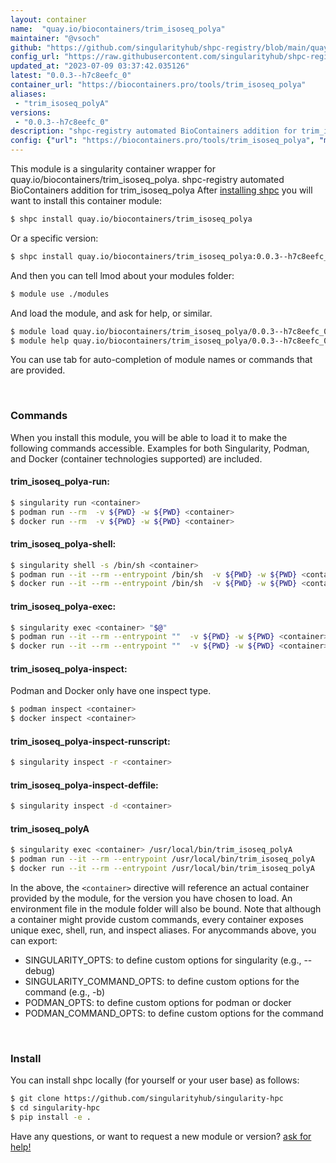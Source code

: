 ```yaml
---
layout: container
name:  "quay.io/biocontainers/trim_isoseq_polya"
maintainer: "@vsoch"
github: "https://github.com/singularityhub/shpc-registry/blob/main/quay.io/biocontainers/trim_isoseq_polya/container.yaml"
config_url: "https://raw.githubusercontent.com/singularityhub/shpc-registry/main/quay.io/biocontainers/trim_isoseq_polya/container.yaml"
updated_at: "2023-07-09 03:37:42.035126"
latest: "0.0.3--h7c8eefc_0"
container_url: "https://biocontainers.pro/tools/trim_isoseq_polya"
aliases:
 - "trim_isoseq_polyA"
versions:
 - "0.0.3--h7c8eefc_0"
description: "shpc-registry automated BioContainers addition for trim_isoseq_polya"
config: {"url": "https://biocontainers.pro/tools/trim_isoseq_polya", "maintainer": "@vsoch", "description": "shpc-registry automated BioContainers addition for trim_isoseq_polya", "latest": {"0.0.3--h7c8eefc_0": "sha256:c26e41e3027585ae697972d4ebb4e3e0dfdcb8d23155d8fcd7a638c49a01567b"}, "tags": {"0.0.3--h7c8eefc_0": "sha256:c26e41e3027585ae697972d4ebb4e3e0dfdcb8d23155d8fcd7a638c49a01567b"}, "docker": "quay.io/biocontainers/trim_isoseq_polya", "aliases": {"trim_isoseq_polyA": "/usr/local/bin/trim_isoseq_polyA"}}
---
```


This module is a singularity container wrapper for quay.io/biocontainers/trim_isoseq_polya.
shpc-registry automated BioContainers addition for trim_isoseq_polya
After [installing shpc](#install) you will want to install this container module:


```bash
$ shpc install quay.io/biocontainers/trim_isoseq_polya
```

Or a specific version:

```bash
$ shpc install quay.io/biocontainers/trim_isoseq_polya:0.0.3--h7c8eefc_0
```

And then you can tell lmod about your modules folder:

```bash
$ module use ./modules
```

And load the module, and ask for help, or similar.

```bash
$ module load quay.io/biocontainers/trim_isoseq_polya/0.0.3--h7c8eefc_0
$ module help quay.io/biocontainers/trim_isoseq_polya/0.0.3--h7c8eefc_0
```

You can use tab for auto-completion of module names or commands that are provided.

<br>

### Commands

When you install this module, you will be able to load it to make the following commands accessible.
Examples for both Singularity, Podman, and Docker (container technologies supported) are included.

#### trim_isoseq_polya-run:

```bash
$ singularity run <container>
$ podman run --rm  -v ${PWD} -w ${PWD} <container>
$ docker run --rm  -v ${PWD} -w ${PWD} <container>
```

#### trim_isoseq_polya-shell:

```bash
$ singularity shell -s /bin/sh <container>
$ podman run --it --rm --entrypoint /bin/sh  -v ${PWD} -w ${PWD} <container>
$ docker run --it --rm --entrypoint /bin/sh  -v ${PWD} -w ${PWD} <container>
```

#### trim_isoseq_polya-exec:

```bash
$ singularity exec <container> "$@"
$ podman run --it --rm --entrypoint ""  -v ${PWD} -w ${PWD} <container> "$@"
$ docker run --it --rm --entrypoint ""  -v ${PWD} -w ${PWD} <container> "$@"
```

#### trim_isoseq_polya-inspect:

Podman and Docker only have one inspect type.

```bash
$ podman inspect <container>
$ docker inspect <container>
```

#### trim_isoseq_polya-inspect-runscript:

```bash
$ singularity inspect -r <container>
```

#### trim_isoseq_polya-inspect-deffile:

```bash
$ singularity inspect -d <container>
```


#### trim_isoseq_polyA

```bash
$ singularity exec <container> /usr/local/bin/trim_isoseq_polyA
$ podman run --it --rm --entrypoint /usr/local/bin/trim_isoseq_polyA   -v ${PWD} -w ${PWD} <container> -c " $@"
$ docker run --it --rm --entrypoint /usr/local/bin/trim_isoseq_polyA   -v ${PWD} -w ${PWD} <container> -c " $@"
```



In the above, the `<container>` directive will reference an actual container provided
by the module, for the version you have chosen to load. An environment file in the
module folder will also be bound. Note that although a container
might provide custom commands, every container exposes unique exec, shell, run, and
inspect aliases. For anycommands above, you can export:

 - SINGULARITY_OPTS: to define custom options for singularity (e.g., --debug)
 - SINGULARITY_COMMAND_OPTS: to define custom options for the command (e.g., -b)
 - PODMAN_OPTS: to define custom options for podman or docker
 - PODMAN_COMMAND_OPTS: to define custom options for the command

<br>

### Install

You can install shpc locally (for yourself or your user base) as follows:

```bash
$ git clone https://github.com/singularityhub/singularity-hpc
$ cd singularity-hpc
$ pip install -e .
```

Have any questions, or want to request a new module or version? [ask for help!](https://github.com/singularityhub/singularity-hpc/issues)